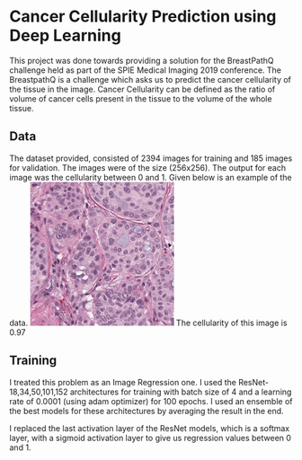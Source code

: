 # Cancer Cellularity Prediction using Deep Learning
This project was done towards providing a solution for the BreastPathQ challenge held as part of the SPIE Medical Imaging 2019 conference.
The BreastpathQ is a challenge which asks us to predict the cancer cellularity of the tissue in the image.
Cancer Cellularity can be defined as the ratio of volume of cancer cells present in the tissue to the volume of the whole tissue.
## Data
The dataset provided, consisted of 2394 images for training and 185 images for validation. The images were of the size (256x256). The output for each image was the cellularity between 0 and 1. 
Given below is an example of the data.
![image 1](/images/cancer.jpg)
The cellularity of this image is 0.97

## Training 
I treated this problem as an Image Regression one. I used the ResNet-18,34,50,101,152 architectures for training with batch size of 4 and a learning rate of 0.0001 (using adam optimizer) for 100 epochs. I used an ensemble of the best models for these architectures by averaging the result in the end.

I replaced the last activation layer of the ResNet models, which is a softmax layer, with a sigmoid activation layer to give us regression values between 0 and 1.

